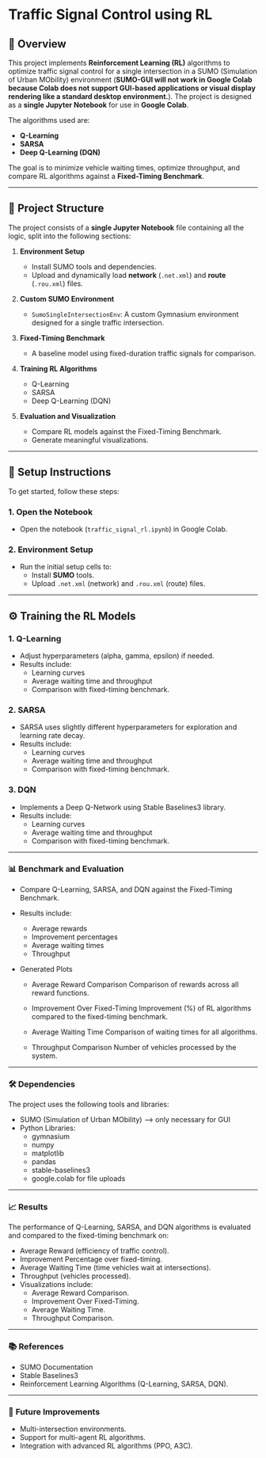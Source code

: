 # **Traffic Signal Control using RL**

## 🚦 **Overview**
This project implements **Reinforcement Learning (RL)** algorithms to optimize traffic signal control for a single intersection in a SUMO (Simulation of Urban MObility) environment (**SUMO-GUI will not work in Google Colab because Colab does not support GUI-based applications or visual display rendering like a standard desktop environment.**). The project is designed as a **single Jupyter Notebook** for use in **Google Colab**.  

The algorithms used are:
- **Q-Learning**
- **SARSA**
- **Deep Q-Learning (DQN)**  

The goal is to minimize vehicle waiting times, optimize throughput, and compare RL algorithms against a **Fixed-Timing Benchmark**.

---

## 📂 **Project Structure**

The project consists of a **single Jupyter Notebook** file containing all the logic, split into the following sections:

1. **Environment Setup**  
   - Install SUMO tools and dependencies.  
   - Upload and dynamically load **network** (`.net.xml`) and **route** (`.rou.xml`) files.  

2. **Custom SUMO Environment**  
   - `SumoSingleIntersectionEnv`: A custom Gymnasium environment designed for a single traffic intersection.

3. **Fixed-Timing Benchmark**  
   - A baseline model using fixed-duration traffic signals for comparison.

4. **Training RL Algorithms**  
   - Q-Learning  
   - SARSA  
   - Deep Q-Learning (DQN)

5. **Evaluation and Visualization**  
   - Compare RL models against the Fixed-Timing Benchmark.  
   - Generate meaningful visualizations.

---

## 🚀 **Setup Instructions**

To get started, follow these steps:

### 1. **Open the Notebook**
   - Open the notebook (`traffic_signal_rl.ipynb`) in Google Colab.

### 2. **Environment Setup**
   - Run the initial setup cells to:
     - Install **SUMO** tools.
     - Upload `.net.xml` (network) and `.rou.xml` (route) files.

---

## ⚙️ **Training the RL Models**

### 1. **Q-Learning**
  - Adjust hyperparameters (alpha, gamma, epsilon) if needed.
  - Results include:
    - Learning curves
    - Average waiting time and throughput
    - Comparison with fixed-timing benchmark.
      
### 2. **SARSA**
  - SARSA uses slightly different hyperparameters for exploration and learning rate decay.
  - Results include:
    - Learning curves
    - Average waiting time and throughput
    - Comparison with fixed-timing benchmark.

### 3. **DQN**
  - Implements a Deep Q-Network using Stable Baselines3 library.
  - Results include:
    - Learning curves
    - Average waiting time and throughput
    - Comparison with fixed-timing benchmark.

---

### 📊 **Benchmark and Evaluation**

  - Compare Q-Learning, SARSA, and DQN against the Fixed-Timing Benchmark.
  - Results include:
    - Average rewards
    - Improvement percentages
    - Average waiting times
    - Throughput

  - Generated Plots
    - Average Reward Comparison
      Comparison of rewards across all reward functions.

    - Improvement Over Fixed-Timing
      Improvement (%) of RL algorithms compared to the fixed-timing benchmark.

    - Average Waiting Time
      Comparison of waiting times for all algorithms.

    - Throughput Comparison
      Number of vehicles processed by the system.

---

### 🛠️ **Dependencies**
The project uses the following tools and libraries:

  - SUMO (Simulation of Urban MObility) --> only necessary for GUI
  - Python Libraries:
    - gymnasium
    - numpy
    - matplotlib
    - pandas
    - stable-baselines3
    - google.colab for file uploads

---

### 📈 **Results**
The performance of Q-Learning, SARSA, and DQN algorithms is evaluated and compared to the fixed-timing benchmark on:

  - Average Reward (efficiency of traffic control).
 - Improvement Percentage over fixed-timing.
 - Average Waiting Time (time vehicles wait at intersections).
 - Throughput (vehicles processed).
 - Visualizations include:
   - Average Reward Comparison.
   - Improvement Over Fixed-Timing.
   - Average Waiting Time.
   - Throughput Comparison.

---

### 📚 **References**
  - SUMO Documentation
  - Stable Baselines3
  - Reinforcement Learning Algorithms (Q-Learning, SARSA, DQN).

---

### 🎯 **Future Improvements**
  - Multi-intersection environments.
  - Support for multi-agent RL algorithms.
  - Integration with advanced RL algorithms (PPO, A3C).
